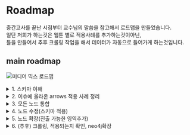 # Roadmap
중간고사를 끝난 시점부터 교수님의 말씀을 참고해서 로드맵을 만들었습니다.  
일단 저희가 하는것은 웹툰 별로 적용사례를 추가하는것이아닌,  
틀을 만들어서 추후 크롤링 작업을 해서 데이터가 자동으로 들어가게 하는것입니다.
  
  
## main roadmap
![미디어 믹스 로드맵](https://user-images.githubusercontent.com/101037541/166185780-8666269c-2c43-4c22-a306-12ec942fcdf0.png)
<details>
<summary>1. 스키마 이해</summary>
<div markdown="1">       

    스키마는 데이터를 저장하기위한 틀인것 같습니다. 향후 작업을 위해 스키마에 대한 이해는 필수라고 생각하여 첫번째로 추가했습니다.
    잘 정리하여 Wiki에 정리해주시면 감사합니다.

</div>
</details>

<details>
<summary>2. 이슈에 올라온 arrows 적용 사례 정리</summary>
<div markdown="1">       

    현재 방향이 데이터의 틀을 만들어 추후 크롤링한 데이터를 잘 넣어지게 하는것이 목표입니다.
    따라서 이슈에 올라온 웹툰 별로 실제 적용한 것들이 사용 안될 가능성이 큽니다. 
    하지만 다르게 사용 될 경우를 고려해 이슈에 올라온 arrows 자료들을 정리하는 것이 좋을것 같습니다. 

  
</div>
</details>

<details>
<summary>3. 모든 노드 통합</summary>
<div markdown="1">       

    [PDF자료_arrows폴더](https://github.com/chunsejin/web-media-mix/blob/main/PDF%EC%9E%90%EB%A3%8C_arrows/PDF%EC%9E%90%EB%A3%8C_arrows.md) 에 저장된 모든 파일을 하나의 파일로 합치는 과정이 필요합니다. 
    최대한 모든 사람이 보기 쉽도록 가시성을 중시해서 만들어주시면 감사합니다.


</div>
</details>

<details>
<summary>4. 노드 수정(스키마 적용)</summary>
<div markdown="1">       

    a) 스키마를 이해한대로 데이터 틀을 제대로 만들어야합니다.
    b) 연결 관계 적기, 데이터를 넣을때 관계를 보고 넣기 때문에 이과정이 필요할듯합니다.
    c) 매화 추가되는 내용 넣을수있게 설계, 이것은 교수님이 언급하신 부분으로 하면 좋을것 같습니다.
</div>
</details>

<details>
<summary>5. 노드 확장(진출 가능한 영역추가)</summary>
<div markdown="1">       

    통합된 노드에서 추가적으로 확장 가능한 영역이 있다면 추가해주시면 감사하겠습니다. 
    ex) 웹툰 → 무대화

</div>
</details>

<details>
<summary>6. (추후) 크롤링, 적용되는지 확인, neo4j확장</summary>
<div markdown="1">       

    이부분은 neo4j만 하면 될것 같습니다. 크롤링은 안해도될것같습니다. 
    하지만 이 프로젝트를 우리가 진짜 한다고 생각하며 하는것도 좋을것같습니다.
</div>
</details>
